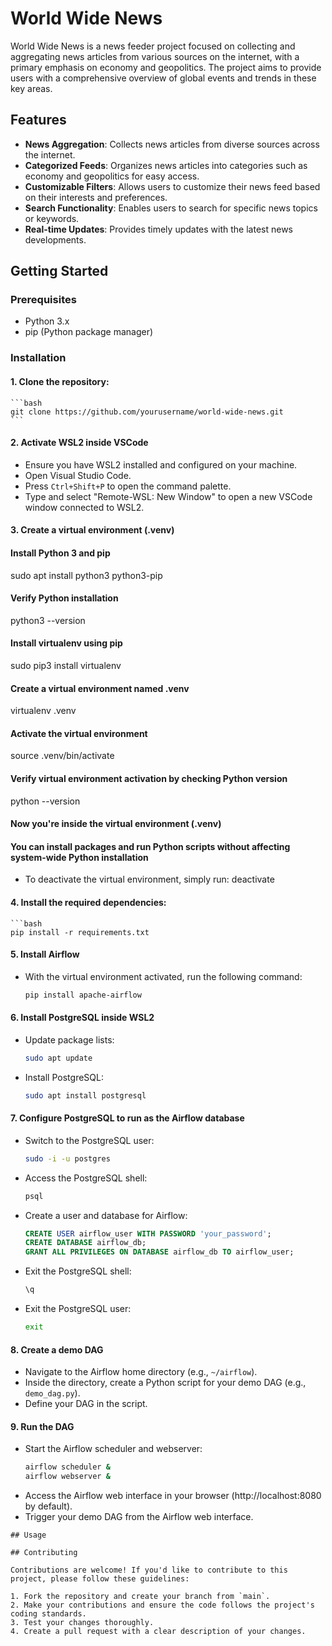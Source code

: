 # World Wide News

World Wide News is a news feeder project focused on collecting and aggregating news articles from various sources on the internet, with a primary emphasis on economy and geopolitics. The project aims to provide users with a comprehensive overview of global events and trends in these key areas.

## Features

- **News Aggregation**: Collects news articles from diverse sources across the internet.
- **Categorized Feeds**: Organizes news articles into categories such as economy and geopolitics for easy access.
- **Customizable Filters**: Allows users to customize their news feed based on their interests and preferences.
- **Search Functionality**: Enables users to search for specific news topics or keywords.
- **Real-time Updates**: Provides timely updates with the latest news developments.

## Getting Started

### Prerequisites

- Python 3.x
- pip (Python package manager)

### Installation

#### 1. Clone the repository:

    ```bash
    git clone https://github.com/yourusername/world-wide-news.git
    ```

#### 2. Activate WSL2 inside VSCode
- Ensure you have WSL2 installed and configured on your machine.
- Open Visual Studio Code.
- Press `Ctrl+Shift+P` to open the command palette.
- Type and select "Remote-WSL: New Window" to open a new VSCode window connected to WSL2.

#### 3. Create a virtual environment (.venv)


#### Install Python 3 and pip
sudo apt install python3 python3-pip

#### Verify Python installation
python3 --version

#### Install virtualenv using pip
sudo pip3 install virtualenv

#### Create a virtual environment named .venv
virtualenv .venv

#### Activate the virtual environment
source .venv/bin/activate

#### Verify virtual environment activation by checking Python version
python --version

#### Now you're inside the virtual environment (.venv)
#### You can install packages and run Python scripts without affecting system-wide Python installation
- To deactivate the virtual environment, simply run:
deactivate

#### 4. Install the required dependencies:

    ```bash
    pip install -r requirements.txt

#### 5. Install Airflow
- With the virtual environment activated, run the following command:
  ```bash
  pip install apache-airflow
  ```

#### 6. Install PostgreSQL inside WSL2
- Update package lists:
  ```bash
  sudo apt update
  ```
- Install PostgreSQL:
  ```bash
  sudo apt install postgresql
  ```

#### 7. Configure PostgreSQL to run as the Airflow database
- Switch to the PostgreSQL user:
  ```bash
  sudo -i -u postgres
  ```
- Access the PostgreSQL shell:
  ```bash
  psql
  ```
- Create a user and database for Airflow:
  ```sql
  CREATE USER airflow_user WITH PASSWORD 'your_password';
  CREATE DATABASE airflow_db;
  GRANT ALL PRIVILEGES ON DATABASE airflow_db TO airflow_user;
  ```
- Exit the PostgreSQL shell:
  ```sql
  \q
  ```
- Exit the PostgreSQL user:
  ```bash
  exit
  ```

#### 8. Create a demo DAG
- Navigate to the Airflow home directory (e.g., `~/airflow`).
- Inside the directory, create a Python script for your demo DAG (e.g., `demo_dag.py`).
- Define your DAG in the script.

#### 9. Run the DAG
- Start the Airflow scheduler and webserver:
  ```bash
  airflow scheduler &
  airflow webserver &
  ```
- Access the Airflow web interface in your browser (http://localhost:8080 by default).
- Trigger your demo DAG from the Airflow web interface.

```
## Usage

## Contributing

Contributions are welcome! If you'd like to contribute to this project, please follow these guidelines:

1. Fork the repository and create your branch from `main`.
2. Make your contributions and ensure the code follows the project's coding standards.
3. Test your changes thoroughly.
4. Create a pull request with a clear description of your changes.